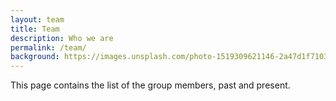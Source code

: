 ```yaml
---
layout: team
title: Team
description: Who we are
permalink: /team/
background: https://images.unsplash.com/photo-1519309621146-2a47d1f7103a??auto=format&w=2000
---
```


This page contains the list of the group members, past and present.
